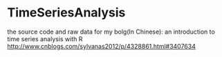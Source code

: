 # TimeSeriesAnalysis

the source code and raw data for my bolg(In Chinese): an introduction to time series analysis with R
http://www.cnblogs.com/sylvanas2012/p/4328861.html#3407634
